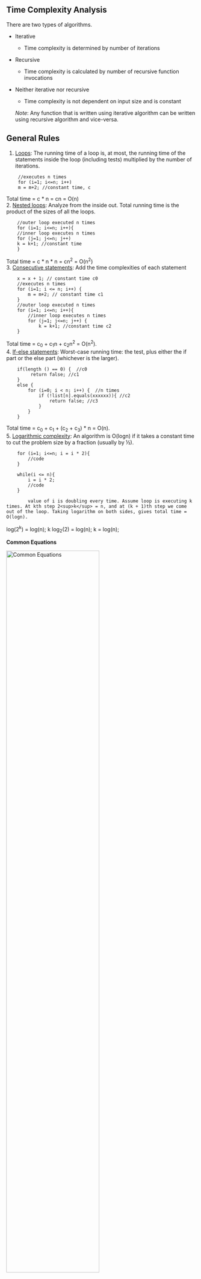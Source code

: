 Time Complexity Analysis
-
There are two types of algorithms.   
 - Iterative   
	- Time complexity is determined by number of iterations  
 - Recursive   
	- Time complexity is calculated by number of recursive function invocations  
 - Neither iterative nor recursive  
	- Time complexity is not dependent on input size and is constant  
		
	<i>Note</i>: Any function that is written using iterative algorithm can be written using recursive algorithm and vice-versa. 

General Rules
-
1. <ins>Loops</ins>: The running time of a loop is, at most, the running time of the statements inside the loop (including tests) multiplied by the number of iterations.  

		//executes n times
		for (i=1; i<=n; i++)    
		m = m+2; //constant time, c   
		
Total time = c * n = cn = O(n)  
2. <ins>Nested loops</ins>: Analyze from the inside out. Total running time is the product of the sizes of all the loops.  

		//outer loop executed n times  
		for (i=1; i<=n; i++){  
		//inner loop executes n times  
		for (j=1; j<=n; j++)  
		k = k+1; //constant time  
		}  
		
Total time = c * n * n = cn<sup>2</sup> = O(n<sup>2</sup>)  
3. <ins>Consecutive statements</ins>: Add the time complexities of each statement

		x = x + 1; // constant time c0  
		//executes n times  
		for (i=1; i <= n; i++) {   
			m = m+2; // constant time c1  
		}  
		//outer loop executed n times    
		for (i=1; i<=n; i++){   
			//inner loop executes n times   
			for (j=1; j<=n; j++) {  
				k = k+1; //constant time c2   
		}  
				
Total time = c<sub>0</sub> + c<sub>1</sub>n + c<sub>2</sub>n<sup>2</sup> = O(n<sup>2</sup>).  
4. <ins>If-else statements</ins>: Worst-case running time: the test, plus either the if part or the else part (whichever is the larger).  

		if(length () == 0) {  //c0
			 return false; //c1
		}  
		else {
			for (i=0; i < n; i++) {  //n times
				if (!list[n].equals(xxxxxx)){ //c2
					return false; //c3
				}
			}
		}
		
Total time = c<sub>0</sub> + c<sub>1</sub> + (c<sub>2</sub> + c<sub>3</sub>) * n = O(n).  
5. <ins>Logarithmic complexity</ins>: An algorithm is O(logn) if it takes a constant time to cut the problem size by a fraction (usually by ½). 

		for (i=1; i<=n; i = i * 2){
			//code
		}    
		
		while(i <= n){
			i = i * 2;
			//code
		}	

			value of i is doubling every time. Assume loop is executing k times. At kth step 2<sup>k</sup> = n, and at (k + 1)th step we come out of the loop. Taking logarithm on both sides, gives total time = O(logn).
			
log(2<sup>k</sup>) = log(n);
k log<sub>2</sub>(2) = log(n);
k = log(n);

<b>Common Equations</b>

<img src="commoneq.PNG" alt="Common Equations" align="middle" width="70%">

Amortized Analysis
-
 - Amortized analysis refers to determining the time-averaged running time for a sequence of operations.  
 - Amortized analysis generally applies to a method that consists of a sequence of operations, where the vast majority of the operations are cheap, but some of the operations are expensive.
 - When one event in a sequence affects the cost of later events:
	• One particular task may be expensive.
	• But it may leave data structure in a state that the next few operations become easier.
	
 <i>Example</i>
	Let us consider an array of elements from which we want to find the kth smallest element. We can solve this problem using sorting. After sorting the given array, we just need to return the kth element from it. The cost of performing the sort (assuming comparison based sorting algorithm) is O(nlogn). If we perform n such selections then the average cost of each selection is O(nlogn/n) = O(logn). This clearly indicates that sorting once is reducing the complexity of subsequent operations.

Iterative algorithms examples
-

<b><ins>Problem 1</ins></b>

	int i=1;
	int s=1;
	while(s <= n){
		i++;
		s= s+i;
	}

To findout how many times the while gets executed given n as input , let us observe the values of i and s for few iterations.

	i --> 1	 2	3	4	5	6  .... k 
	s --> 1  3	6	10	15	21 .... n

The value of s at kth iteration is sum of integers from 1 to k. i.e. at 2nd iteration s value is sum of 1,2 and 3rd iteration it is sum of 1,2,3. The value of s at kth iteration is k(k+1)/2.

Suppose if the condition s <= n, is met at kth iteration.i.e.   
	k(k+1)/2 <= n;  
	(k<sup>2</sup>+k)/2 <= n;  
	k<sup>2</sup> <= n; (ignore lower order terms)  
It means k is proportional to √n.   

<i><ins>Answer</ins></i>
The time complexity of the above problem is O(√n).

<b><ins>Problem 2</ins></b>

	for(int i=1; i^2 < n;i++){}

Instead of writing i^2 < n, we can write i < √n .i.e. time complexity O(√n).
<i>Note</i>:In the above problem , The best , worst and average cases are same, so we can write θ(√n).
	
<i><ins>Answer</ins></i>
The time complexity of the above problem is θ(√n).

<b><ins>Problem 3</ins></b>

	int i,j,k,n;
	for(int i=1; i<= n; i++){
		for(int j=1; j<=i; j++){
			for(int k=1; k<= 100; k++){
				System.out.println("k" + k);
			}
		}
	}

Time taken for innermost for loop is not dependent on input size n. It takes constant time.
Lets observe the values of i,j,k with input size n.

i -->	1	2	3	4	...n
j -->	1	2	3	4	...n
k -->	100	200	300	400	...n*100

Total time for executing n iterations is (100+200+300+400 ...+n*100) = 100n(n+1)/2.

<i><ins>Answer</ins></i>
The time complexity of the problem is O(n*n).

<b><ins>Problem 4</ins></b>

	int i,j,k,n;
	for(int i=1; i<= n; i++){
		for(int j=1; j<=i*i; j++){
			for(int k=1; k<= n/2; k++){
				System.out.println("k" + k);
			}
		}
	}

Lets observe the values of i,j,k with input size n.

i -->	1	2		3		4		...n
j -->	1	4		9		16		...n
k -->	n/2	4n/2		9n/2		16n/26		...(n^2*n)/2

Total time complexity for an input size of n is 
	n/2 + 4n/2 + 9n/2 ....(n^2)*n/2 = n/2(1+2*2+3*3+ ...n*n) = (n/2)*(n)(n+1)(2n+1)/6

<i><ins>Answer</ins></i>
The time complexity of the problem is O(n*n*n*n).i.e. n power 4.

<b><ins>Problem 5</ins></b>

	for(int i=1;i<n;i=i*2){
		//logic
	}
L
lets observe i value for an input size n

i --> 1	 	2	 4	 8 		...n
	  2^0	2^1	 2^2 2^3	...2^k

If i takes k iterations to reach value of n, then 2^k = n. i.e. k = log2(n)

<i><ins>Answer</ins></i>
The time complexity of the problem is O(log2(n))

Note: if i value is incremented as i*3, then time complexity is log3(n). depending on the order of increase of i, base of the log function changes.

<b><ins>Problem 6</ins></b>

	int i,j,k,n;
	for(int i=n/2; i<= n; i++){ //n/2 times
		for(int j=1; j<=n/2; j++){ // n/2 times
			for(int k=1; k<= n; k=k*2){ //logn times
				System.out.println("k" + k);
			}
		}
	}

The outer for loop executes from n/2 to n. i.e. n/2 times. The middle for loop executes from 1 to n/2. i.e. n/2 times. The innermost for loop executes log2(n). 

Total time complexity is : (n/2)(n/2)log2(n)

<i><ins>Answer</ins></i>
The time complexity of the problem is O(n*n*log2(n))

<b><ins>Problem 7</ins></b>

	int i,j,k,n;
	for(int i=n/2; i<= n; i++){ //n/2 times
		for(int j=1; j<=n; j=2*j){ // log2(n) times
			for(int k=1; k<= n; k=k*2){ //log2(n) times
				System.out.println("k" + k);
			}
		}
	}

Total time complexity is : (n/2)(log2(n))(log2(n))

<i><ins>Answer</ins></i>
The time complexity of the problem is O(n(log2(n))(log2(n)))

Note: To achieve the log(n) complexity using for loop(or while loop) in reverse order it the code should be like this.
	
	for(int i=n; i>1 ; i=n/2){}
	
	while(n>1){
		n=n/2
	}

The above two loops also have time complexity of log2(n)

<b><ins>Problem 8</ins></b>
	
	for(int i=1; i<= n; i++){ 
		for(int j=1; j<=n; j=j+i){ 
			
		}
	}

The inner loop depends on outer loop for increment. Lets unroll this.

i --> 1		2		3		...n
j --> n		n/2		n/3		...1

Note: Inner for loop increments with the value of i. It means every iteration of inner for loop executes n/i times.

Time complexity is n(1+1/2+1/3...+1/n) = nlogn

<i><ins>Answer</ins></i>
The time complexity of the problem is O(nlogn)

<b><ins>Problem 9</ins></b>

	int k=2^2^n;
	for(int i=1; i<= k; i++){ 
		j=2;
		while(j<=k){
			j=j^2;
		}
	}

Outer for loop executes n times given an input size n. As n value depends on k, lets see how k value impacts while loop.

	n --> 1			2			3				
	k --> 4			16			256
	j --> (2,4)		(2,4,16)	(2,4,16,256)	
	Total n*2		n*3			n*4 

So, for a given n value Total no of iterations of while loop is (n+1). Outer for loop executes k times. so total time is k*(n+1). i.e. 2^2^n*(n+1)
	
<i><ins>Answer</ins></i>
The time complexity of the problem is O(2^2^n*(n+1))


